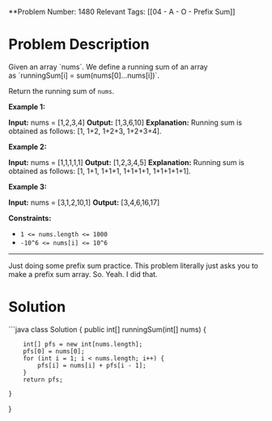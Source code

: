 
**Problem Number: 1480
Relevant Tags: [[04 - A - O - Prefix Sum]]
<h1> Problem Description </h1>
Given an array `nums`. We define a running sum of an array as `runningSum[i] = sum(nums[0]…nums[i])`.

Return the running sum of `nums`.

**Example 1:**

**Input:** nums = [1,2,3,4]
**Output:** [1,3,6,10]
**Explanation:** Running sum is obtained as follows: [1, 1+2, 1+2+3, 1+2+3+4].

**Example 2:**

**Input:** nums = [1,1,1,1,1]
**Output:** [1,2,3,4,5]
**Explanation:** Running sum is obtained as follows: [1, 1+1, 1+1+1, 1+1+1+1, 1+1+1+1+1].

**Example 3:**

**Input:** nums = [3,1,2,10,1]
**Output:** [3,4,6,16,17]

**Constraints:**

- `1 <= nums.length <= 1000`
- `-10^6 <= nums[i] <= 10^6`


-----
Just doing some prefix sum practice. This problem literally just asks you to make a prefix sum array. So. Yeah. I did that.

<h1> Solution </h1>
```java
class Solution {
    public int[] runningSum(int[] nums) {

        int[] pfs = new int[nums.length];
        pfs[0] = nums[0];
        for (int i = 1; i < nums.length; i++) {
            pfs[i] = nums[i] + pfs[i - 1];
        }
        return pfs;
        
    }
}
```